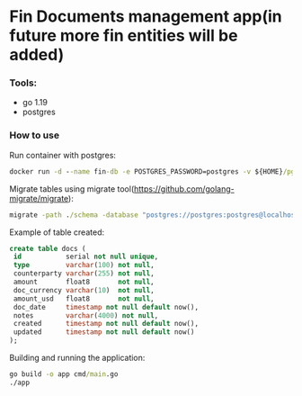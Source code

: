 # Fin Documents management app(in future more fin entities will be added)
### Tools:
- go 1.19
- postgres

### How to use
Run container with postgres:
```cmd
docker run -d --name fin-db -e POSTGRES_PASSWORD=postgres -v ${HOME}/pgdata/:/var/lib/postgresql/data -p 5432:5432 postgres
```
Migrate tables using migrate tool(https://github.com/golang-migrate/migrate):
```cmd
migrate -path ./schema -database "postgres://postgres:postgres@localhost:5432/postgres?sslmode=disable" up
```
Example of table created:
```sql
create table docs (
 id           serial not null unique,
 type         varchar(100) not null,
 counterparty varchar(255) not null,
 amount       float8       not null,
 doc_currency varchar(10)  not null,
 amount_usd   float8       not null,
 doc_date     timestamp not null default now(),
 notes        varchar(4000) not null,
 created      timestamp not null default now(),
 updated      timestamp not null default now()
);
```

Building and running the application:
```cmd
go build -o app cmd/main.go
./app
```